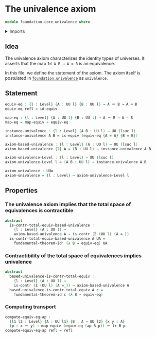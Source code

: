 # The univalence axiom

```agda
module foundation-core.univalence where
```

<details><summary>Imports</summary>

```agda
open import foundation.action-on-identifications-functions
open import foundation.dependent-pair-types
open import foundation.fundamental-theorem-of-identity-types
open import foundation.universe-levels

open import foundation-core.contractible-types
open import foundation-core.equivalences
open import foundation-core.function-types
open import foundation-core.identity-types
open import foundation-core.transport-along-identifications
```

</details>

## Idea

The univalence axiom characterizes the identity types of universes. It asserts
that the map `Id A B → A ≃ B` is an equivalence.

In this file, we define the statement of the axiom. The axiom itself is
postulated in [`foundation.univalence`](foundation.univalence.md) as
`univalence`.

## Statement

```agda
equiv-eq : {l : Level} {A : UU l} {B : UU l} → A ＝ B → A ≃ B
equiv-eq refl = id-equiv

map-eq : {l : Level} {A : UU l} {B : UU l} → A ＝ B → A → B
map-eq = map-equiv ∘ equiv-eq

instance-univalence : {l : Level} (A B : UU l) → UU (lsuc l)
instance-univalence A B = is-equiv (equiv-eq {A = A} {B = B})

axiom-based-univalence : {l : Level} (A : UU l) → UU (lsuc l)
axiom-based-univalence {l} A = (B : UU l) → instance-univalence A B

axiom-univalence-Level : (l : Level) → UU (lsuc l)
axiom-univalence-Level l = (A B : UU l) → instance-univalence A B

axiom-univalence : UUω
axiom-univalence = {l : Level} → axiom-univalence-Level l
```

## Properties

### The univalence axiom implies that the total space of equivalences is contractible

```agda
abstract
  is-contr-total-equiv-based-univalence :
    {l : Level} (A : UU l) →
    axiom-based-univalence A → is-contr (Σ (UU l) (A ≃_))
  is-contr-total-equiv-based-univalence A UA =
    fundamental-theorem-id' (λ B → equiv-eq) UA
```

### Contractibility of the total space of equivalences implies univalence

```agda
abstract
  based-univalence-is-contr-total-equiv :
    {l : Level} (A : UU l) →
    is-contr (Σ (UU l) (A ≃_)) → axiom-based-univalence A
  based-univalence-is-contr-total-equiv A c =
    fundamental-theorem-id c (λ B → equiv-eq)
```

### Computing transport

```agda
compute-equiv-eq-ap :
  {l1 l2 : Level} {A : UU l1} {B : A → UU l2} {x y : A}
  (p : x ＝ y) → map-equiv (equiv-eq (ap B p)) ＝ tr B p
compute-equiv-eq-ap refl = refl
```
